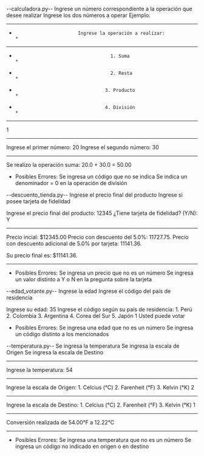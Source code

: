 --calculadora.py--
Ingrese un número correspondiente a la operación que desee realizar
Ingrese los dos números a operar
Ejemplo:
******************************************************************************************
*                            Ingrese la operación a realizar:                            *
******************************************************************************************
*                                        1. Suma                                         *
*                                        2. Resta                                        *
*                                      3. Producto                                       *
*                                      4. División                                       *
******************************************************************************************
1
******************************************************************************************
Ingrese el primer número: 20
Ingrese el segundo número: 30
******************************************************************************************
Se realizo la operación suma: 20.0 + 30.0 = 50.00

- Posibles Errores:
Se ingresa un código que no se indica
Se indica un denominador = 0 en la operación de división

--descuento_tienda.py--
Ingrese el precio final del producto
Ingrese si posee tarjeta de fidelidad

Ingrese el precio final del producto: 12345
¿Tiene tarjeta de fidelidad? (Y/N): Y
******************************************************************************************
Precio incial: $12345.00
Precio con descuento del 5.0%: 11727.75.
Precio con descuento adicional de 5.0% por tarjeta: 11141.36.

Su precio final es: $11141.36.
******************************************************************************************

- Posibles Errores:
Se ingresa un precio que no es un número
Se ingresa un valor distinto a Y o N en la pregunta sobre la tarjeta

--edad_votante.py--
Ingrese la edad
Ingrese el código del país de residencia

Ingrese su edad: 35
Ingrese el código según su país de residencia:
    1. Perú
    2. Colombia
    3. Argentina
    4. Corea del Sur
    5. Japón
    1
Usted puede votar

- Posibles Errores:
Se ingresa una edad que no es un número
Se ingresa un código distinto a los mencionados

--temperatura.py--
Se ingresa la temperatura
Se ingresa la escala de Origen
Se ingresa la escala de Destino

******************************************************************************************
Ingrese la temperatura: 54
******************************************************************************************
Ingrese la escala de Origen:
    1. Celcius (°C)
    2. Farenheit (°F)
    3. Kelvin (°K)
    2
******************************************************************************************
Ingrese la escala de Destino:
    1. Celcius (°C)
    2. Farenheit (°F)
    3. Kelvin (°K)
    1
******************************************************************************************
 Conversión realizada de 54.00°F a 12.22°C
******************************************************************************************

- Posibles Errores:
Se ingresa una temperatura que no es un número
Se ingresa un código no indicado en origen o en destino